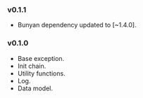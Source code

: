 ### v0.1.1

* Bunyan dependency updated to [~1.4.0].

### v0.1.0

* Base exception.
* Init chain.
* Utility functions.
* Log.
* Data model.